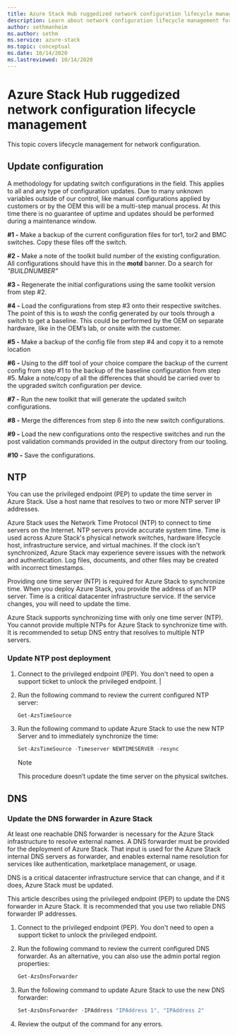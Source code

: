 ```yaml
---
title: Azure Stack Hub ruggedized network configuration lifecycle management
description: Learn about network configuration lifecycle management for the Azure Stack Hub ruggedized device.
author: sethmanheim
ms.author: sethm
ms.service: azure-stack
ms.topic: conceptual
ms.date: 10/14/2020
ms.lastreviewed: 10/14/2020
---
```


# Azure Stack Hub ruggedized network configuration lifecycle management

This topic covers lifecycle management for network configuration.

## Update configuration


A methodology for updating switch configurations in the field. This applies to
all and any type of configuration updates. Due to many unknown variables outside
of our control, like manual configurations applied by customers or by the OEM
this will be a multi-step manual process. At this time there is no guarantee of
uptime and updates should be performed during a maintenance window.

**\#1 -** Make a backup of the current configuration files for tor1, tor2 and
BMC switches. Copy these files off the switch.

**\#2 -** Make a note of the toolkit build number of the existing configuration.
All configurations should have this in the **motd** banner. Do a search for
*"BUILDNUMBER"*

**\#3 -** Regenerate the initial configurations using the same toolkit version
from step \#2.

**\#4 -** Load the configurations from step \#3 onto their respective switches.
The point of this is to *wash* the config generated by our tools through a
switch to get a baseline. This could be performed by the OEM on separate
hardware, like in the OEM’s lab, or onsite with the customer.

**\#5 -** Make a backup of the config file from step \#4 and copy it to a remote
location

**\#6 -** Using to the diff tool of your choice compare the backup of the
current config from step \#1 to the backup of the baseline configuration from
step \#5. Make a note/copy of all the differences that should be carried over to
the upgraded switch configuration per device.

**\#7 -** Run the new toolkit that will generate the updated switch
configurations.

**\#8 -** Merge the differences from step 6 into the new switch configurations.

**\#9 -** Load the new configurations onto the respective switches and run the
post validation commands provided in the output directory from our tooling.

**\#10 -** Save the configurations.

## NTP

You can use the privileged endpoint (PEP) to update the time server in Azure
Stack. Use a host name that resolves to two or more NTP server IP addresses.

Azure Stack uses the Network Time Protocol (NTP) to connect to time servers on
the Internet. NTP servers provide accurate system time. Time is used across
Azure Stack's physical network switches, hardware lifecycle host, infrastructure
service, and virtual machines. If the clock isn't synchronized, Azure Stack may
experience severe issues with the network and authentication. Log files,
documents, and other files may be created with incorrect timestamps.

Providing one time server (NTP) is required for Azure Stack to synchronize time.
When you deploy Azure Stack, you provide the address of an NTP server. Time is a
critical datacenter infrastructure service. If the service changes, you will
need to update the time.

Azure Stack supports synchronizing time with only one time server (NTP). You cannot provide multiple NTPs for Azure Stack to synchronize time with. It is recommended to setup DNS entry that resolves to multiple NTP servers. 

### Update NTP post deployment

1.  Connect to the privileged endpoint (PEP). You don't need to open a support ticket to unlock the privileged endpoint. |

2.  Run the following command to review the current configured NTP server:

    ```powershell
    Get-AzsTimeSource
    ```

3.  Run the following command to update Azure Stack to use the new NTP Server
    and to immediately synchronize the time:

    ```powershell
    Set-AzsTimeSource -Timeserver NEWTIMESERVER -resync
    ```

    >[!NOTE] 
    > This procedure doesn’t update the time server on the physical switches. 

## DNS

### Update the DNS forwarder in Azure Stack

At least one reachable DNS forwarder is necessary for the Azure Stack
infrastructure to resolve external names. A DNS forwarder must be provided for
the deployment of Azure Stack. That input is used for the Azure Stack internal
DNS servers as forwarder, and enables external name resolution for services like
authentication, marketplace management, or usage.

DNS is a critical datacenter infrastructure service that can change, and if it
does, Azure Stack must be updated.

This article describes using the privileged endpoint (PEP) to update the DNS
forwarder in Azure Stack. It is recommended that you use two reliable DNS
forwarder IP addresses.

1.  Connect to the privileged endpoint (PEP). You don't need to open a support ticket to unlock the privileged endpoint. 

2.  Run the following command to review the current configured DNS forwarder. As
    an alternative, you can also use the admin portal region properties:

    ```powershell
    Get-AzsDnsForwarder
    ```

3.  Run the following command to update Azure Stack to use the new DNS
    forwarder:

    ```powershell
    Set-AzsDnsForwarder -IPAddress "IPAddress 1", "IPAddress 2" 
    ```

4.  Review the output of the command for any errors.